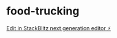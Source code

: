 # food-trucking

[Edit in StackBlitz next generation editor ⚡️](https://stackblitz.com/~/github.com/ZukaAlavidze/food-trucking)